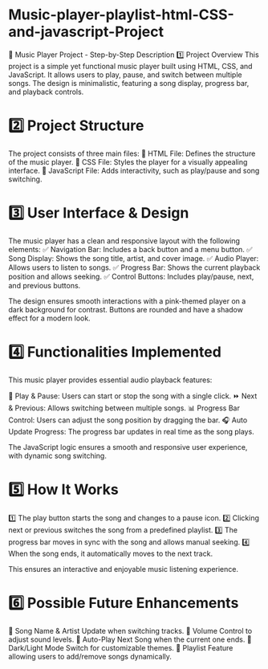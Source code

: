 # Music-player-playlist-html-CSS-and-javascript-Project

🎵 Music Player Project - Step-by-Step Description
1️⃣ Project Overview
This project is a simple yet functional music player built using HTML, CSS, and JavaScript. It allows users to play, pause, and switch between multiple songs. The design is minimalistic, featuring a song display, progress bar, and playback controls.

# 2️⃣ Project Structure
The project consists of three main files:
📌 HTML File: Defines the structure of the music player.
📌 CSS File: Styles the player for a visually appealing interface.
📌 JavaScript File: Adds interactivity, such as play/pause and song switching.

# 3️⃣ User Interface & Design
The music player has a clean and responsive layout with the following elements:
✅ Navigation Bar: Includes a back button and a menu button.
✅ Song Display: Shows the song title, artist, and cover image.
✅ Audio Player: Allows users to listen to songs.
✅ Progress Bar: Shows the current playback position and allows seeking.
✅ Control Buttons: Includes play/pause, next, and previous buttons.

The design ensures smooth interactions with a pink-themed player on a dark background for contrast. Buttons are rounded and have a shadow effect for a modern look.

# 4️⃣ Functionalities Implemented
This music player provides essential audio playback features:

🎵 Play & Pause: Users can start or stop the song with a single click.
⏩ Next & Previous: Allows switching between multiple songs.
📊 Progress Bar Control: Users can adjust the song position by dragging the bar.
🎧 Auto Update Progress: The progress bar updates in real time as the song plays.

The JavaScript logic ensures a smooth and responsive user experience, with dynamic song switching.

# 5️⃣ How It Works
1️⃣ The play button starts the song and changes to a pause icon.
2️⃣ Clicking next or previous switches the song from a predefined playlist.
3️⃣ The progress bar moves in sync with the song and allows manual seeking.
4️⃣ When the song ends, it automatically moves to the next track.

This ensures an interactive and enjoyable music listening experience.

# 6️⃣ Possible Future Enhancements
🔹 Song Name & Artist Update when switching tracks.
🔹 Volume Control to adjust sound levels.
🔹 Auto-Play Next Song when the current one ends.
🔹 Dark/Light Mode Switch for customizable themes.
🔹 Playlist Feature allowing users to add/remove songs dynamically.
